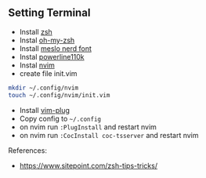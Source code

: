 ## Setting Terminal
- Install [zsh](https://github.com/ohmyzsh/ohmyzsh/wiki/Installing-ZSH)
- Instal [oh-my-zsh](https://ohmyz.sh/#install)
- Install [meslo nerd font](https://github.com/romkatv/powerlevel10k)
- Instal [powerline110k](https://github.com/romkatv/powerlevel10k)
- Instal [nvim](https://github.com/neovim/neovim)
- create file init.vim
```bash
mkdir ~/.config/nvim
touch ~/.config/nvim/init.vim
```
- Install [vim-plug](https://github.com/junegunn/vim-plug)
- Copy config to `~/.config`
- on nvim run `:PlugInstall` and restart nvim 
- on nvim run `:CocInstall coc-tsserver` and restart nvim 

References:
- https://www.sitepoint.com/zsh-tips-tricks/

